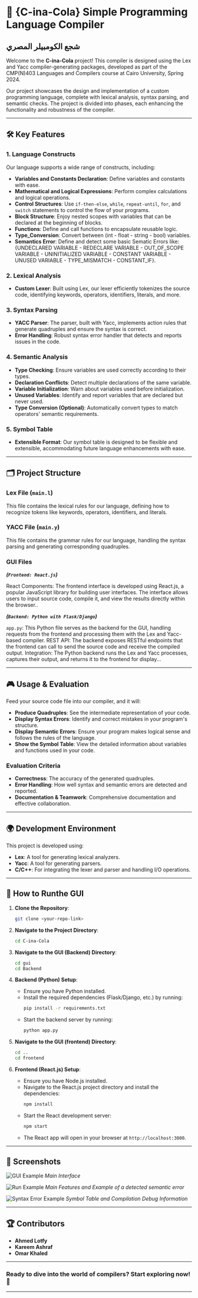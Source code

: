 # 🌟 **{C-ina-Cola} Simple Programming Language Compiler**
## شجع الكومبيلر المصري

Welcome to the **C-ina-Cola** project! This compiler is designed using the Lex and Yacc compiler-generating packages, developed as part of the CMP(N)403 Languages and Compilers course at Cairo University, Spring 2024.

Our project showcases the design and implementation of a custom programming language, complete with lexical analysis, syntax parsing, and semantic checks. The project is divided into phases, each enhancing the functionality and robustness of the compiler.

---

## 🛠️ **Key Features**

### 1. **Language Constructs**

Our language supports a wide range of constructs, including:

- **Variables and Constants Declaration**: Define variables and constants with ease.
- **Mathematical and Logical Expressions**: Perform complex calculations and logical operations.
- **Control Structures**: Use `if-then-else`, `while`, `repeat-until`, `for`, and `switch` statements to control the flow of your programs.
- **Block Structure**: Enjoy nested scopes with variables that can be declared at the beginning of blocks.
- **Functions**: Define and call functions to encapsulate reusable logic.
- **Type_Conversion**: Convert between (int - float - string - bool) variables.
- **Semantics Error**: Define and detect some basic Sematic Errors like: {UNDECLARED VARIABLE - REDECLARE VARIABLE - OUT_OF_SCOPE VARIABLE - UNINITIALIZED VARIABLE - CONSTANT VARIABLE - UNUSED VARIABLE - TYPE_MISMATCH - CONSTANT_IF}.

### 2. **Lexical Analysis**

- **Custom Lexer**: Built using Lex, our lexer efficiently tokenizes the source code, identifying keywords, operators, identifiers, literals, and more.

### 3. **Syntax Parsing**

- **YACC Parser**: The parser, built with Yacc, implements action rules that generate quadruples and ensure the syntax is correct.
- **Error Handling**: Robust syntax error handler that detects and reports issues in the code.

### 4. **Semantic Analysis**

- **Type Checking**: Ensure variables are used correctly according to their types.
- **Declaration Conflicts**: Detect multiple declarations of the same variable.
- **Variable Initialization**: Warn about variables used before initialization.
- **Unused Variables**: Identify and report variables that are declared but never used.
- **Type Conversion (Optional)**: Automatically convert types to match operators' semantic requirements.

### 5. **Symbol Table**

- **Extensible Format**: Our symbol table is designed to be flexible and extensible, accommodating future language enhancements with ease.

---

## 🗂️ **Project Structure**

### **Lex File (`main.l`)**

This file contains the lexical rules for our language, defining how to recognize tokens like keywords, operators, identifiers, and literals.

### **YACC File (`main.y`)**

This file contains the grammar rules for our language, handling the syntax parsing and generating corresponding quadruples.

### **GUI Files**

**_(`Frontend: React.js`)_**

React Components: The frontend interface is developed using React.js, a popular JavaScript library for building user interfaces. The interface allows users to input source code, compile it, and view the results directly within the browser..

**_(`Backend: Python with Flask/Django`)_**

`app.py`: This Python file serves as the backend for the GUI, handling requests from the frontend and processing them with the Lex and Yacc-based compiler.
REST API: The backend exposes RESTful endpoints that the frontend can call to send the source code and receive the compiled output.
Integration: The Python backend runs the Lex and Yacc processes, captures their output, and returns it to the frontend for display...

---

## 🎮 **Usage & Evaluation**

Feed your source code file into our compiler, and it will:

- **Produce Quadruples**: See the intermediate representation of your code.
- **Display Syntax Errors**: Identify and correct mistakes in your program's structure.
- **Display Semantic Errors**: Ensure your program makes logical sense and follows the rules of the language.
- **Show the Symbol Table**: View the detailed information about variables and functions used in your code.

### **Evaluation Criteria**

- **Correctness**: The accuracy of the generated quadruples.
- **Error Handling**: How well syntax and semantic errors are detected and reported.
- **Documentation & Teamwork**: Comprehensive documentation and effective collaboration.

---

## 🌍 **Development Environment**

This project is developed using:

- **Lex**: A tool for generating lexical analyzers.
- **Yacc**: A tool for generating parsers.
- **C/C++**: For integrating the lexer and parser and handling I/O operations.

---

## 🚀 **How to Runthe GUI**

1. **Clone the Repository**:
   ```bash
   git clone <your-repo-link>
   ```
2. **Navigate to the Project Directory**:
   ```bash
   cd C-ina-Cola
   ```
3. **Navigate to the GUI (Backend) Directory**:
   ```bash
   cd gui
   cd Backend
   ```
4. **Backend (Python) Setup**:

   - Ensure you have Python installed.
   - Install the required dependencies (Flask/Django, etc.) by running:
     ```bash
     pip install -r requirements.txt
     ```
   - Start the backend server by running:
     ```bash
     python app.py
     ```

5. **Navigate to the GUI (frontend) Directory**:
   ```bash
   cd ..
   cd frontend
   ```
6. **Frontend (React.js) Setup**:
   - Ensure you have Node.js installed.
   - Navigate to the React.js project directory and install the dependencies:
     ```bash
     npm install
     ```
   - Start the React development server:
     ```bash
     npm start
     ```
   - The React app will open in your browser at `http://localhost:3000`.

---

## 📸 **Screenshots**

![GUI Example](./Assets/Images/0.png)
_Main Interface_

![Run Example](./Assets/Images/1.png)
_Main Features and Example of a detected semantic error_

![Syntax Error Example](./Assets/Images/2.png)
_Symbol Table and Compilation Debug Information_

---

## 🏆 **Contributors**

- **Ahmed Lotfy** 
- **Kareem Ashraf**  
- **Omar Khaled** 

---

### Ready to dive into the world of compilers? Start exploring now! 🚀

---
